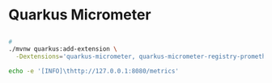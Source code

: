 # Quarkus Micrometer

<!--
https://www.steadforce.com/blog/quarkus-microprofile-and-the-wonderful-world-of-metrics
-->

##

```sh
#
./mvnw quarkus:add-extension \
  -Dextensions='quarkus-micrometer, quarkus-micrometer-registry-prometheus'
```

```sh
echo -e '[INFO]\thttp://127.0.0.1:8080/metrics'
```
